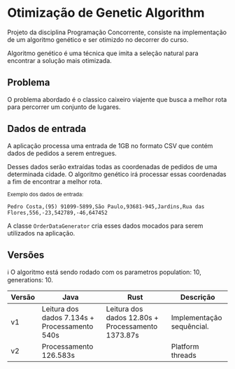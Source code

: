 # Otimização de Genetic Algorithm
Projeto da disciplina Programação Concorrente, consiste na implementação de um  algoritmo genético e ser otimizdo no decorrer do curso.

Algoritmo genético é uma técnica que imita a seleção natural para encontrar a solução mais otimizada.

## Problema
O problema abordado é o classico caixeiro viajente que busca a melhor rota para percorrer um conjunto de lugares.

## Dados de entrada
A aplicação processa uma entrada de 1GB no formato CSV que contém dados de pedidos a serem entregues.

Desses dados serão extraídas todas as coordenadas de pedidos de uma determinada cidade. O algoritmo genético irá processar essas coordenadas a fim de encontrar a melhor rota.

<small>Exemplo dos dados de entrada:</small>
```csv
Pedro Costa,(95) 91099-5899,São Paulo,93681-945,Jardins,Rua das Flores,556,-23,542789,-46,647452
```

A classe `OrderDataGenerator` cria esses dados mocados para serem utilizados na aplicação.

## Versões

ℹ️ O algoritmo está sendo rodado com os parametros population: 10, generations: 10.

| Versão | Java                                          | Rust                                              | Descrição                 |
|--------|-----------------------------------------------|---------------------------------------------------|---------------------------|
| v1     | Leitura dos dados 7.134s + Processamento 540s | Leitura dos dados 12.80s + Processamento 1373.87s | Implementação sequêncial. |
| v2     | Processamento 126.583s                        |                                                   | Platform threads          |